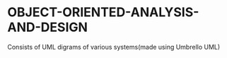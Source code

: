 # OBJECT-ORIENTED-ANALYSIS-AND-DESIGN
Consists of UML digrams of various systems(made using Umbrello UML)
